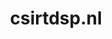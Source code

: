---
layout: post
title: "csirtdsp.nl"
internal_url: "/dutchgov/csirtdsp.nl.html"
subdomains_count: 5
all_subdomains_count: 5
urls_count: 3
ssl_rank: 0
http_rank: 45
url_link: /data/csirtdsp.nl/urls.txt
all_subdomains_link: /data/csirtdsp.nl/all_subdomains.txt
subdomains_link: /data/csirtdsp.nl/subdomains.txt
categories: dutchgov
---